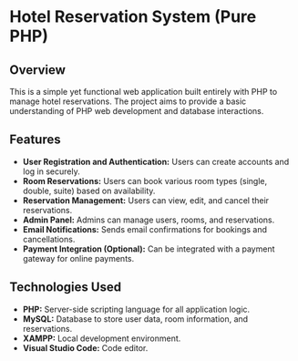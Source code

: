 # Hotel Reservation System (Pure PHP)

## Overview
This is a simple yet functional web application built entirely with PHP to manage hotel reservations. The project aims to provide a basic understanding of PHP web development and database interactions.

## Features
* **User Registration and Authentication:** Users can create accounts and log in securely.
* **Room Reservations:** Users can book various room types (single, double, suite) based on availability.
* **Reservation Management:** Users can view, edit, and cancel their reservations.
* **Admin Panel:** Admins can manage users, rooms, and reservations.
* **Email Notifications:** Sends email confirmations for bookings and cancellations.
* **Payment Integration (Optional):** Can be integrated with a payment gateway for online payments.

## Technologies Used
* **PHP:** Server-side scripting language for all application logic.
* **MySQL:** Database to store user data, room information, and reservations.
* **XAMPP:** Local development environment.
* **Visual Studio Code:** Code editor.